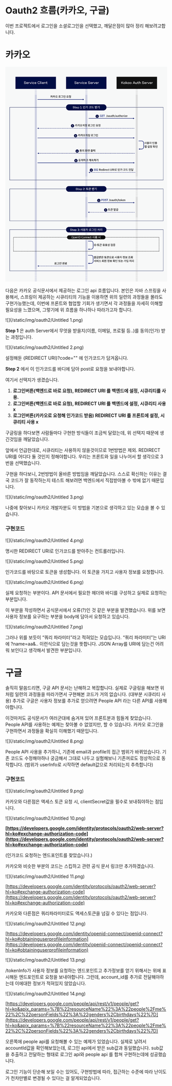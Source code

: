 # Oauth2 흐름(카카오, 구글)

이번 프로젝트에서 로그인을 소셜로그인을 선택했고, 깨달은점이 많아 정리 해보려고합니다.

# 카카오
![](/static/img/oauth2/Untitled.png)

다음은 카카오 공식문서에서 제공하는 로그인 api 흐름입니다. 본인은 자바 스프링을 사용해서, 스프링이 제공하는 시큐리티의 기능을 이용하면 위의 일련의 과정들을 몰라도 구현가능했는데, 이번에 프론트와 협업할 기회가 생기면서 각 과정들을 자세히 이해할 필요성을 느꼈으며,   그렇기에 위 흐름을 하나하나 따라가고자 합니다.

![](/static/img/oauth2/Untitled 1.png)

**Step 1** 은 auth Server에서 무엇을 받을지(이름, 이메일, 프로필 등..)를 동의(인가) 받는 과정입니다.

![](/static/img/oauth2/Untitled 2.png)

설정해둔 {REDIRECT URI}?code="" 에 인가코드가 담겨옵니다.

**Step 2** 에서 이 인가코드를 바디에 담아 post로 요청을 보내야합니다.

여기서 선택지가 생겼습니다.

1. **로그인버튼(백엔드로 바로 요청), REDIRECT URI 를 백엔드에 설정, 시큐리티를 사용.**
2. **로그인버튼(백엔드로 바로 요청), REDIRECT URI 를 백엔드에 설정, 시큐리티 사용 x**
3. **로그인버튼(카카오로 요청해 인가코드 받음) REDIRECT URI 를 프론트에 설정, 시큐리티 사용 x**

구글링을 하다보면 사람들마다 구현한 방식들이 조금씩 달랐는데, 위 선택지 때문에 생긴것임을 깨달았습니다. 

앞에서 언급한대로, 시큐리티는 사용하지 않을것이므로 1번방법은 제외. REDIRECT URI를 어디다 둘 것인지 정해야합니다. 우리는 프론트와 일을 나누어서 할 생각으로 3번을 선택했습니다.

구현을 하다보니, 2번방법이 올바른 방법임을 깨달았습니다. 스스로 확신하는 이유는 결국 코드가 잘 동작하는지 테스트 해보려면 백엔드에서 직접받아볼 수 밖에 없기 때문입니다.

![](/static/img/oauth2/Untitled 3.png)

나중에 찾아보니 카카오 개발자분도 이 방법을 기본으로 생각하고 있는 모습을 볼 수 있습니다.

### 구현코드

![](/static/img/oauth2/Untitled 4.png)

명시한 REDIRECT URI로 인가코드를 받아주는 컨트롤러입니다.

![](/static/img/oauth2/Untitled 5.png)

인가코드를 바탕으로 토큰을 생성합니다. 이 토큰을 가지고 사용자 정보를 요청합니다.

![](/static/img/oauth2/Untitled 6.png)

실제 요청하는 부분이다. API 문서에서 필요한 헤더와 바디를 구성하고 실제로 요청하는 부분입니다.

이 부분을 작성하면서 공식문서에서 오류(?)인 것 같은 부분을 발견했습니다. 위를 보면 사용자 정보를 요구하는 부분을 body에 담아서 요청하고 있습니다.

![](/static/img/oauth2/Untitled 7.png)

그러나 위를 보듯이 “쿼리 파라미터”라고 적혀있는 모습입니다. “쿼리 파라미터”는 URI에 ?name=aa&.. 이런식으로 담는것을 뜻합니다. JSON Array를 URI에 담는건 어려워 보인다고 생각해서 발견한 부분입니다.

# 구글

솔직히 말씀드리면, 구글 API 문서는 난해하고 복잡합니다.  실제로 구글링을 해보면 위 처럼 일련의 과정들을 따라가면서 구현해본 코드가 거의 없습니다. (대부분 시큐리티 사용) 추가로 구글은 사용자 정보를 추가로 얻으려면 People API 라는 다른 API를 사용해야합니다. 

이것마저도 공식문서가 여러군대에 숨겨져 있어 프론트분과 힘들게 찾았습니다. People API를 사용하는 예제는 찾아볼 수 없었지만, 할 수 있습니다. 카카오 로그인을 구현하면서 과정들을 확실히 이해했기 때문입니다.

![](/static/img/oauth2/Untitled 8.png)

People API 사용을 추가하니, 기존에 email과 profile의 접근 범위가 바뀌었습니다. 기존 코드도 수정해야하나 궁금해서 그대로 나두고 실험해보니 기존꺼로도 정상적으로 동작합니다. (범위가 userInfo로 시작하면 default값으로 처리되는지 추측합니다)

### 구현코드

![](/static/img/oauth2/Untitled 9.png)

카카오와 다른점은 액세스 토큰 요청 시, clientSecret값을 필수로 보내줘야하는 점입니다.

![](/static/img/oauth2/Untitled 10.png)

**[https://developers.google.com/identity/protocols/oauth2/web-server?hl=ko#exchange-authorization-code](https://developers.google.com/identity/protocols/oauth2/web-server?hl=ko#exchange-authorization-code)**

(인가코드 요청하는 엔드포인트를 찾았습니다.)

카카오와 비슷한 부분의 코드는 스킵하고 관련 공식 문서 링크만 추가하겠습니다.

![](/static/img/oauth2/Untitled 11.png)

[https://developers.google.com/identity/protocols/oauth2/web-server?hl=ko#exchange-authorization-code](https://developers.google.com/identity/protocols/oauth2/web-server?hl=ko#exchange-authorization-code)

카카오와 다른점은 쿼리파라미터로도 액세스토큰을 넘길 수 있다는 점입니다.

![](/static/img/oauth2/Untitled 12.png)

[https://developers.google.com/identity/openid-connect/openid-connect?hl=ko#obtaininguserprofileinformation](https://developers.google.com/identity/openid-connect/openid-connect?hl=ko#obtaininguserprofileinformation)

![](/static/img/oauth2/Untitled 13.png)

/tokenInfo가 사용자 정보를 요청하는 엔드포인트고 추가정보를 얻기 위해서는 위에 표시해둔 엔드포인트로 요청을 보내야합니다. 그런데, account_id를 추가로 전달해야하는데 이에대한 정보가 적혀있지 않았습니다.

![](/static/img/oauth2/Untitled 14.png)

[https://developers.google.com/people/api/rest/v1/people/get?hl=ko&apix_params=%7B%22resourceName%22%3A%22people%2Fme%22%2C%22personFields%22%3A%22genders%2Cbirthdays%22%7D](https://developers.google.com/people/api/rest/v1/people/get?hl=ko&apix_params=%7B%22resourceName%22%3A%22people%2Fme%22%2C%22personFields%22%3A%22genders%2Cbirthdays%22%7D)

오른쪽에 people api를 요청해볼 수 있는 예제가 있었습니다. 실제로 날려서 accountId값을 확인해보았는데, 로그인 api에서 받은 sub값과 동일했습니다. sub값을 추출하고 전달하는 형태로 로그인 api와 people api 를 합쳐 구현하는데에 성공했습니다.

로그인 기능이 단순해 보일 수는 있어도, 구현방법에 따라, 접근하는 수준에 따라 난이도가 천차만별로 변경될 수 있다는 걸 알게되었습니다.